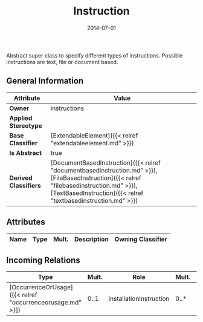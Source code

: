 ﻿---
title: Instruction
toc: false
type: specs
date: "2014-07-01"
draft: false
specification: VEC
version: 1.1.1
documentType: "Recommendation"
elementType: Class
classes:
  - Instruction
menu_name: vec-1.1.1
---
<p>Abstract super class to specify different types of instructions. Possible instructions are text, file or document based.  </p>

## General Information

| Attribute               | Value |
|-------------------------|-------|
| **Owner**               | instructions |
| **Applied Stereotype**  |   |
| **Base Classifier**     | [ExtendableElement]({{< relref "extendableelement.md" >}})<br/>  |
| **Is Abstract**         | true |
| **Derived Classifiers** | [DocumentBasedInstruction]({{< relref "documentbasedinstruction.md" >}}), [FileBasedInstruction]({{< relref "filebasedinstruction.md" >}}), [TextBasedInstruction]({{< relref "textbasedinstruction.md" >}}) |

## Attributes
|  Name  |  Type  |  Mult.  |  Description  |  Owning Classifier  |
|--------|--------|---------|---------------|--------------|

##  Incoming Relations
|    Type  |   Mult.  |   Role    |   Mult.   |   Description  |
|----------|----------|-----------|-----------|----------------|
| [OccurrenceOrUsage]({{< relref "occurrenceorusage.md" >}}) | 0..1 | installationInstruction | 0..* | Room to specify InstallationInstruction(s) for the OccurrenceOrUsage. |
